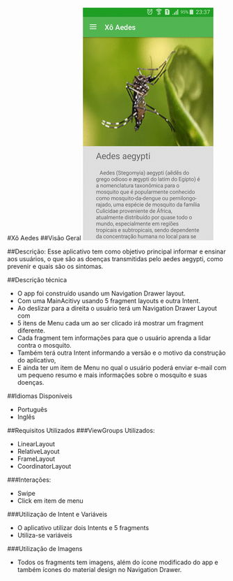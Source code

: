 #Xô Aedes
##Visão Geral
![demo](screenshots/gif_app.gif)

##Descrição:
 Esse aplicativo tem como objetivo principal informar e ensinar aos usuários, o que são as doenças transmitidas pelo aedes aegypti, como prevenir e quais são os sintomas.

##Descrição técnica
 * O app foi construído usando um Navigation Drawer layout.
 * Com uma MainAcitivy usando 5 fragment layouts e outra Intent.
 * Ao deslizar para a direita o usuário terá um Navigation Drawer Layout com
 * 5 itens de Menu cada um ao ser clicado irá mostrar um fragment diferente.
 * Cada fragment tem informações para que o usuário aprenda a lidar contra o mosquito.
 * Também terá outra Intent informando a versão e o motivo da construção do aplicativo,
 * E ainda ter um item de Menu no qual o usuário poderá enviar e-mail com um pequeno resumo e mais informações sobre o mosquito e suas doenças.
 
##Idiomas Disponíveis
 * Português 
 * Inglês

##Requisitos Utilizados
###ViewGroups Utilizados:
 * LinearLayout
 * RelativeLayout
 * FrameLayout
 * CoordinatorLayout
 
###Interações:
 * Swipe
 * Click em item de menu
 
###Utilização de Intent e Variáveis

 * O aplicativo utilizar dois Intents e 5 fragments 
 * Utiliza-se variáveis
 
###Utilização de Imagens
 * Todos os fragments tem imagens, além do ícone modificado do app e também ícones do
material design no Navigation Drawer.
